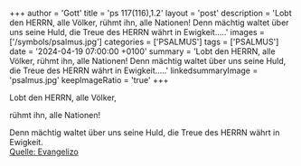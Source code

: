 +++
author = 'Gott'
title = 'ps 117(116),1.2'
layout = 'post'
description = 'Lobt den HERRN, alle Völker,  rühmt ihn, alle Nationen!  Denn mächtig waltet über uns seine Huld,  die Treue des HERRN währt in Ewigkeit.....'
images = ['/symbols/psalmus.jpg']
categories = ['PSALMUS']
tags = ['PSALMUS']
date = '2024-04-19 07:00:00 +0100'
summary = 'Lobt den HERRN, alle Völker,  rühmt ihn, alle Nationen!  Denn mächtig waltet über uns seine Huld,  die Treue des HERRN währt in Ewigkeit.....'
linkedsummaryImage = 'psalmus.jpg'
keepImageRatio = 'true'
+++
<!--more-->Lobt den HERRN, alle Völker, 
rühmt ihn, alle Nationen!

Denn mächtig waltet über uns seine Huld, 
die Treue des HERRN währt in Ewigkeit.<br> [Quelle: Evangelizo](https://evangeliumtagfuertag.org/DE/gospel)